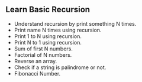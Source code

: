 ## Learn Basic Recursion

- Understand recursion by print something N times.
- Print name N times using recursion.
- Print 1 to N using recursion.
- Print N to 1 using recursion.
- Sum of first N numbers.
- Factorial of N numbers.
- Reverse an array.
- Check if a string is palindrome or not.
- Fibonacci Number.
